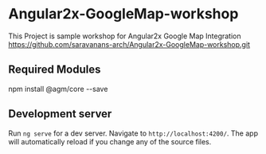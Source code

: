 # Angular2x-GoogleMap-workshop

This Project is sample workshop for Angular2x Google Map Integration
https://github.com/saravanans-arch/Angular2x-GoogleMap-workshop.git

## Required Modules

npm install @agm/core --save

## Development server

Run `ng serve` for a dev server. Navigate to `http://localhost:4200/`. The app will automatically reload if you change any of the source files.
